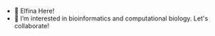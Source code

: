 - 👋 Elfina Here!
- 🌱 I’m interested in bioinformatics and computational biology. Let's collaborate!


<!---
elfinamk24/elfinamk24 is a ✨ special ✨ repository because its `README.md` (this file) appears on your GitHub profile.
You can click the Preview link to take a look at your changes.
--->
